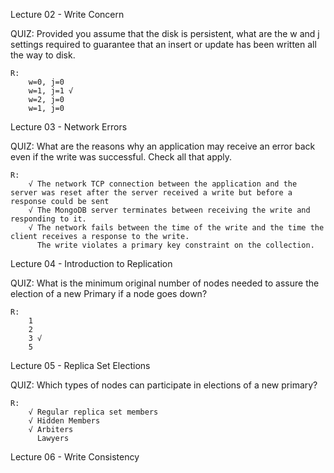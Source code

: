 Lecture 02 - Write Concern

QUIZ:
	Provided you assume that the disk is persistent, what are the w and j settings required to guarantee that an insert or update has been written all the way to disk.

	R:
		w=0, j=0
		w=1, j=1 √
		w=2, j=0
		w=1, j=0
	
Lecture 03 - Network Errors

QUIZ:
	What are the reasons why an application may receive an error back even if the write was successful. Check all that apply.

	R:
		√ The network TCP connection between the application and the server was reset after the server received a write but before a response could be sent
		√ The MongoDB server terminates between receiving the write and responding to it.
		√ The network fails between the time of the write and the time the client receives a response to the write.
		  The write violates a primary key constraint on the collection.

Lecture 04 - Introduction to Replication

QUIZ:
	What is the minimum original number of nodes needed to assure the election of a new Primary if a node goes down?

	R:
		1
		2
		3 √
		5

Lecture 05 - Replica Set Elections

QUIZ:
	Which types of nodes can participate in elections of a new primary?

	R:
		√ Regular replica set members
		√ Hidden Members
		√ Arbiters
		  Lawyers

Lecture 06 - Write Consistency

